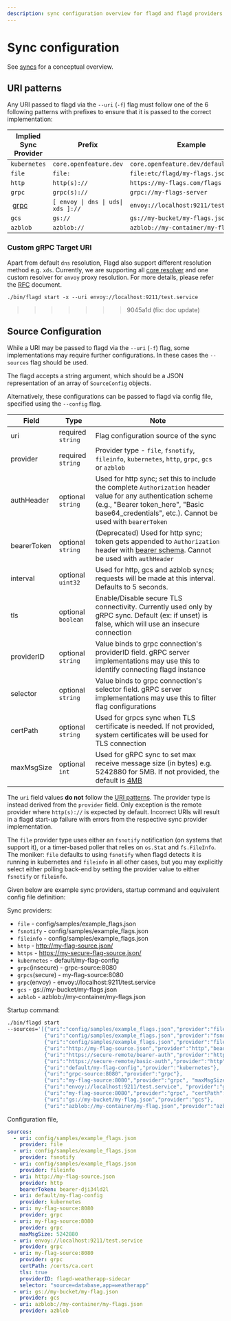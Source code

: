 ```yaml
---
description: sync configuration overview for flagd and flagd providers
---
```


# Sync configuration

See [syncs](../concepts/syncs.md) for a conceptual overview.

## URI patterns

Any URI passed to flagd via the `--uri` (`-f`) flag must follow one of the 6 following patterns with prefixes to ensure that
it is passed to the correct implementation:

| Implied Sync Provider                 | Prefix                             | Example                             |
|---------------------------------------|------------------------------------|-------------------------------------|
| `kubernetes`                          | `core.openfeature.dev`             | `core.openfeature.dev/default/my-crd` |
| `file`                                | `file:`                            | `file:etc/flagd/my-flags.json`      |
| `http`                                | `http(s)://`                       | `https://my-flags.com/flags`        |
| `grpc`                                | `grpc(s)://`                       | `grpc://my-flags-server`            |
| &nbsp;[grpc](#custom-grpc-target-uri) | `[ envoy \| dns \| uds\| xds ]://` | `envoy://localhost:9211/test.service` |
| `gcs`                                 | `gs://`                            | `gs://my-bucket/my-flags.json`      |
| `azblob`              | `azblob://`            | `azblob://my-container/my-flags.json` |

### Custom gRPC Target URI

Apart from default `dns` resolution, Flagd also support different resolution method e.g. `xds`.  Currently, we are supporting all [core resolver](https://grpc.io/docs/guides/custom-name-resolution/)
and one custom resolver for `envoy` proxy resolution. For more details, please refer the
[RFC](https://github.com/open-feature/flagd/blob/main/docs/reference/specifications/proposal/rfc-grpc-custom-name-resolver.md) document.

```shell
./bin/flagd start -x --uri envoy://localhost:9211/test.service
```
>>>>>>> 9045a1d (fix: doc update)

## Source Configuration

While a URI may be passed to flagd via the `--uri` (`-f`) flag, some implementations may require further configurations.
In these cases the `--sources` flag should be used.

The flagd accepts a string argument, which should be a JSON representation of an array of `SourceConfig` objects.

Alternatively, these configurations can be passed to flagd via config file, specified using the `--config` flag.

| Field       | Type               | Note                                                                                                                                                                                                             |
| ----------- | ------------------ | ---------------------------------------------------------------------------------------------------------------------------------------------------------------------------------------------------------------- |
| uri         | required `string`  | Flag configuration source of the sync                                                                                                                                                                            |
| provider    | required `string`  | Provider type - `file`, `fsnotify`, `fileinfo`, `kubernetes`, `http`, `grpc`, `gcs` or `azblob`                                                                                                                  |
| authHeader  | optional `string`  | Used for http sync; set this to include the complete `Authorization` header value for any authentication scheme (e.g., "Bearer token_here", "Basic base64_credentials", etc.). Cannot be used with `bearerToken` |
| bearerToken | optional `string`  | (Deprecated) Used for http sync; token gets appended to `Authorization` header with [bearer schema](https://www.rfc-editor.org/rfc/rfc6750#section-2.1). Cannot be used with `authHeader`                        |
| interval    | optional `uint32`  | Used for http, gcs and azblob syncs; requests will be made at this interval. Defaults to 5 seconds.                                                                                                              |
| tls         | optional `boolean` | Enable/Disable secure TLS connectivity. Currently used only by gRPC sync. Default (ex: if unset) is false, which will use an insecure connection                                                                 |
| providerID  | optional `string`  | Value binds to grpc connection's providerID field. gRPC server implementations may use this to identify connecting flagd instance                                                                                |
| selector    | optional `string`  | Value binds to grpc connection's selector field. gRPC server implementations may use this to filter flag configurations                                                                                          |
| certPath    | optional `string`  | Used for grpcs sync when TLS certificate is needed. If not provided, system certificates will be used for TLS connection                                                                                         |
| maxMsgSize  | optional `int`     | Used for gRPC sync to set max receive message size (in bytes) e.g. 5242880 for 5MB. If not provided, the default is [4MB](https://pkg.go.dev/google.golang.org#grpc#MaxCallRecvMsgSize)                       |

The `uri` field values **do not** follow the [URI patterns](#uri-patterns). The provider type is instead derived
from the `provider` field. Only exception is the remote provider where `http(s)://` is expected by default. Incorrect
URIs will result in a flagd start-up failure with errors from the respective sync provider implementation.

The `file` provider type uses either an `fsnotify` notification (on systems that
support it), or a timer-based poller that relies on `os.Stat` and `fs.FileInfo`.
The moniker: `file` defaults to using `fsnotify` when flagd detects it is
running in kubernetes and `fileinfo` in all other cases, but you may explicitly
select either polling back-end by setting the provider value to either
`fsnotify` or `fileinfo`.

Given below are example sync providers, startup command and equivalent config file definition:

Sync providers:

- `file` - config/samples/example_flags.json
- `fsnotify` - config/samples/example_flags.json
- `fileinfo` - config/samples/example_flags.json
- `http` - <http://my-flag-source.json/>
- `https` - <https://my-secure-flag-source.json/>
- `kubernetes` - default/my-flag-config
- `grpc`(insecure) - grpc-source:8080
- `grpcs`(secure) - my-flag-source:8080
- `grpc`(envoy) - envoy://localhost:9211/test.service
- `gcs` - gs://my-bucket/my-flags.json
- `azblob` - azblob://my-container/my-flags.json

Startup command:

```sh
./bin/flagd start
--sources='[{"uri":"config/samples/example_flags.json","provider":"file"},
            {"uri":"config/samples/example_flags.json","provider":"fsnotify"},
            {"uri":"config/samples/example_flags.json","provider":"fileinfo"},
            {"uri":"http://my-flag-source.json","provider":"http","bearerToken":"bearer-dji34ld2l"},
            {"uri":"https://secure-remote/bearer-auth","provider":"http","authHeader":"Bearer bearer-dji34ld2l"},
            {"uri":"https://secure-remote/basic-auth","provider":"http","authHeader":"Basic dXNlcjpwYXNz"},
            {"uri":"default/my-flag-config","provider":"kubernetes"},
            {"uri":"grpc-source:8080","provider":"grpc"},
            {"uri":"my-flag-source:8080","provider":"grpc", "maxMsgSize": 5242880},
            {"uri":"envoy://localhost:9211/test.service", "provider":"grpc"},
            {"uri":"my-flag-source:8080","provider":"grpc", "certPath": "/certs/ca.cert", "tls": true, "providerID": "flagd-weatherapp-sidecar", "selector": "source=database,app=weatherapp"},
            {"uri":"gs://my-bucket/my-flag.json","provider":"gcs"},
            {"uri":"azblob://my-container/my-flag.json","provider":"azblob"}]'
```

Configuration file,

```yaml
sources:
  - uri: config/samples/example_flags.json
    provider: file
  - uri: config/samples/example_flags.json
    provider: fsnotify
  - uri: config/samples/example_flags.json
    provider: fileinfo
  - uri: http://my-flag-source.json
    provider: http
    bearerToken: bearer-dji34ld2l
  - uri: default/my-flag-config
    provider: kubernetes
  - uri: my-flag-source:8080
    provider: grpc
  - uri: my-flag-source:8080
    provider: grpc
    maxMsgSize: 5242880
  - uri: envoy://localhost:9211/test.service
    provider: grpc
  - uri: my-flag-source:8080
    provider: grpc
    certPath: /certs/ca.cert
    tls: true
    providerID: flagd-weatherapp-sidecar
    selector: "source=database,app=weatherapp"
  - uri: gs://my-bucket/my-flag.json
    provider: gcs
  - uri: azblob://my-container/my-flags.json
    provider: azblob
```
